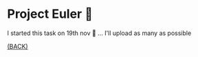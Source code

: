 # Project Euler 🧮

I started this task on 19th nov 🥵 ... I'll upload as many as possible

[(BACK)](https://github.com/PranavKrishnan007/amfoss-tasks)
